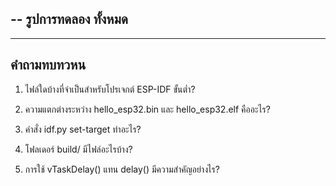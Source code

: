 --
รูปการทดลอง ทั้งหมด
--

---
คำถามทบทวหน
---
1.  ไฟล์ใดบ้างที่จำเป็นสำหรับโปรเจกต์ ESP-IDF ขั้นต่ำ?
   
   
2.  ความแตกต่างระหว่าง hello_esp32.bin และ hello_esp32.elf คืออะไร?

   
3.  คำสั่ง idf.py set-target ทำอะไร?

   
4.  โฟลเดอร์ build/ มีไฟล์อะไรบ้าง?


5. การใช้ vTaskDelay() แทน delay() มีความสำคัญอย่างไร?

